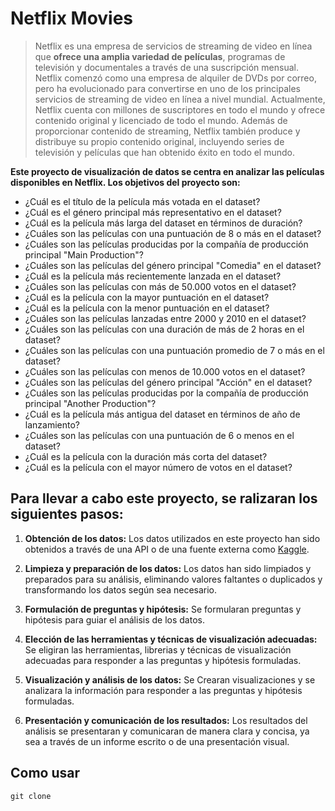 # Netflix Movies

> Netflix es una empresa de servicios de streaming de video en línea que **ofrece una amplia variedad de películas**, programas de televisión y documentales a través de una suscripción mensual. Netflix comenzó como una empresa de alquiler de DVDs por correo, pero ha evolucionado para convertirse en uno de los principales servicios de streaming de video en línea a nivel mundial. Actualmente, Netflix cuenta con millones de suscriptores en todo el mundo y ofrece contenido original y licenciado de todo el mundo. Además de proporcionar contenido de streaming, Netflix también produce y distribuye su propio contenido original, incluyendo series de televisión y películas que han obtenido éxito en todo el mundo.

**Este proyecto de visualización de datos se centra en analizar las películas disponibles en Netflix. Los objetivos del proyecto son:**

- ¿Cuál es el título de la película más votada en el dataset?
- ¿Cuál es el género principal más representativo en el dataset?
- ¿Cuál es la película más larga del dataset en términos de duración?
- ¿Cuáles son las películas con una puntuación de 8 o más en el dataset?
- ¿Cuáles son las películas producidas por la compañía de producción principal "Main Production"?
- ¿Cuáles son las películas del género principal "Comedia" en el dataset?
- ¿Cuál es la película más recientemente lanzada en el dataset?
- ¿Cuáles son las películas con más de 50.000 votos en el dataset?
- ¿Cuál es la película con la mayor puntuación en el dataset?
- ¿Cuál es la película con la menor puntuación en el dataset?
- ¿Cuáles son las películas lanzadas entre 2000 y 2010 en el dataset?
- ¿Cuáles son las películas con una duración de más de 2 horas en el dataset?
- ¿Cuáles son las películas con una puntuación promedio de 7 o más en el dataset?
- ¿Cuáles son las películas con menos de 10.000 votos en el dataset?
- ¿Cuáles son las películas del género principal "Acción" en el dataset?
- ¿Cuáles son las películas producidas por la compañía de producción principal "Another Production"?
- ¿Cuál es la película más antigua del dataset en términos de año de lanzamiento?
- ¿Cuáles son las películas con una puntuación de 6 o menos en el dataset?
- ¿Cuál es la película con la duración más corta del dataset?
- ¿Cuál es la película con el mayor número de votos en el dataset?

## Para llevar a cabo este proyecto, se ralizaran los siguientes pasos:

1. **Obtención de los datos:** Los datos utilizados en este proyecto han sido obtenidos a través de una API o de una fuente externa como [Kaggle](https://www.kaggle.com/datasets/thedevastator/the-ultimate-netflix-tv-shows-and-movies-dataset).

2. **Limpieza y preparación de los datos:** Los datos han sido limpiados y preparados para su análisis, eliminando valores faltantes o duplicados y transformando los datos según sea necesario.

3. **Formulación de preguntas y hipótesis:** Se formularan preguntas y hipótesis para guiar el análisis de los datos.

4. **Elección de las herramientas y técnicas de visualización adecuadas:** Se eligiran las herramientas, librerias y técnicas de visualización adecuadas para responder a las preguntas y hipótesis formuladas.

5. **Visualización y análisis de los datos:** Se Crearan visualizaciones y se  analizara la información para responder a las preguntas y hipótesis formuladas.

6. **Presentación y comunicación de los resultados:** Los resultados del análisis se  presentaran y comunicaran de manera clara y concisa, ya sea a través de un informe escrito o de una presentación visual.

## Como usar 
```shell
git clone 
```
